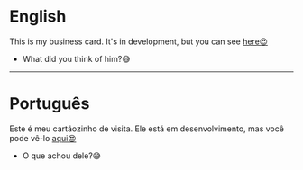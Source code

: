 # English

This is my business card. It's in development, but you can see [here😍](https://business-card-git-main.progkeeven.vercel.app/)
* What did you think of him?😅
***
# Português

Este é meu cartãozinho de visita. Ele está em desenvolvimento, mas você pode vê-lo [aqui😍](https://business-card-git-main.progkeeven.vercel.app/)
* O que achou dele?😅
